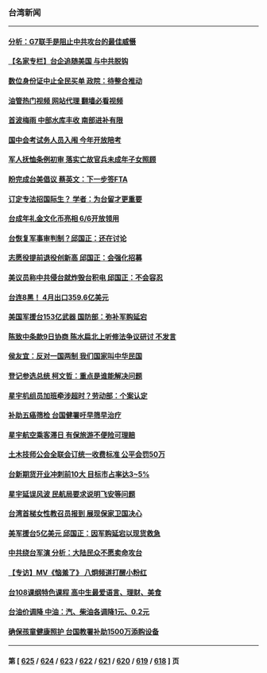 ### 台湾新闻
---
#### [分析：G7联手是阻止中共攻台的最佳威慑](../../pages/ncid1349361/n13991613.md?05092045) 
#### [【名家专栏】台企追随美国 与中共脱钩](../../pages/ncid1349361/n13988965.md?05092045) 
#### [数位身份证中止全民买单 政院：待整合推动](../../pages/ncid1349361/n13991422.md?05092045) 
#### [油管热门视频 网站代理 翻墙必看视频](http://138.2.39.72:81/youtube.html?epic-marker?05092045)
#### [首波梅雨 中部水库丰收 南部进补有限](../../pages/ncid1349361/n13991423.md?05092045) 
#### [国中会考试务人员入闱 今年开放陪考](../../pages/ncid1349361/n13991428.md?05092045) 
#### [军人抚恤条例初审 落实亡故官兵未成年子女照顾](../../pages/ncid1349361/n13991427.md?05092045) 
#### [盼完成台美倡议 蔡英文：下一步签FTA](../../pages/ncid1349361/n13991431.md?05092045) 
#### [订定专法招国际生？ 学者：为台留才更重要](../../pages/ncid1349361/n13991424.md?05092045) 
#### [台成年礼金文化币亮相 6/6开放领用](../../pages/ncid1349361/n13991439.md?05092045) 
#### [台恢复军事审判制？邱国正：还在讨论](../../pages/ncid1349361/n13991436.md?05092045) 
#### [志愿役提前退役创新高 邱国正：会强化招募](../../pages/ncid1349361/n13991433.md?05092045) 
#### [美议员称中共侵台就炸毁台积电 邱国正：不会容忍](../../pages/ncid1349361/n13991434.md?05092045) 
#### [台连8黑！ 4月出口359.6亿美元](../../pages/ncid1349361/n13991323.md?05092045) 
#### [美国军援台153亿武器  国防部：弥补军购延宕](../../pages/ncid1349361/n13991412.md?05092045) 
#### [陈致中条款9日协商 陈水扁北上听修法争议研讨 不发言](../../pages/ncid1349361/n13991356.md?05092045) 
#### [侯友宜：反对一国两制 我们国家叫中华民国](../../pages/ncid1349361/n13991354.md?05092045) 
#### [登记参选总统 柯文哲：重点是谁能解决问题](../../pages/ncid1349361/n13991390.md?05092045) 
#### [星宇机组员加班牵涉超时？劳动部：个案认定](../../pages/ncid1349361/n13991389.md?05092045) 
#### [补助五癌筛检 台国健署吁早筛早治疗](../../pages/ncid1349361/n13991393.md?05092045) 
#### [星宇航空乘客滞日 有保旅游不便险可理赔](../../pages/ncid1349361/n13991395.md?05092045) 
#### [土木技师公会全联会订统一收费标准 公平会罚50万](../../pages/ncid1349361/n13991332.md?05092045) 
#### [台新期货开业冲刺前10大 目标市占率达3~5%](../../pages/ncid1349361/n13991333.md?05092045) 
#### [星宇延误风波 民航局要求说明飞安等问题](../../pages/ncid1349361/n13991248.md?05092045) 
#### [台湾首梯女性教召员报到 展现保家卫国决心](../../pages/ncid1349361/n13991289.md?05092045) 
#### [美军援台5亿美元 邱国正：因军购延宕以现货救急](../../pages/ncid1349361/n13991008.md?05092045) 
#### [中共绕台军演 分析：大陆民众不愿卖命攻台](../../pages/ncid1349361/n13990315.md?05092045) 
#### [【专访】MV《恼羞了》 八炯频道打醒小粉红](../../pages/ncid1349361/n13990468.md?05092045) 
#### [台108课纲特色课程 高中生最爱语言、理财、美食](../../pages/ncid1349361/n13990461.md?05092045) 
#### [台油价调降 中油：汽、柴油各调降1元、0.2元](../../pages/ncid1349361/n13990463.md?05092045) 
#### [确保孩童健康照护 台国教署补助1500万添购设备](../../pages/ncid1349361/n13990464.md?05092045) 

---
#### 第 [ [625](./625.md?05092045) / [624](./624.md?05092045) / [623](./623.md?05092045) / [622](./622.md?05092045) / [621](./621.md?05092045) / [620](./620.md?05092045) / [619](./619.md?05092045) / [618](./618.md?05092045) ] 页
